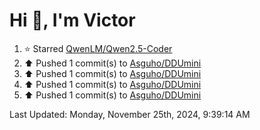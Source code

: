 <h1>Hi 👋, I'm Victor </h1>

<!--RECENT_ACTIVITY:start-->
1. ⭐ Starred [QwenLM/Qwen2.5-Coder](https://github.com/QwenLM/Qwen2.5-Coder)<br>
2. ⬆️ Pushed 1 commit(s) to [Asguho/DDUmini](https://github.com/Asguho/DDUmini)<br>
3. ⬆️ Pushed 1 commit(s) to [Asguho/DDUmini](https://github.com/Asguho/DDUmini)<br>
4. ⬆️ Pushed 1 commit(s) to [Asguho/DDUmini](https://github.com/Asguho/DDUmini)<br>
5. ⬆️ Pushed 1 commit(s) to [Asguho/DDUmini](https://github.com/Asguho/DDUmini)<br>
<!--RECENT_ACTIVITY:end-->

<!--RECENT_ACTIVITY:last_update-->
Last Updated: Monday, November 25th, 2024, 9:39:14 AM
<!--RECENT_ACTIVITY:last_update_end-->
